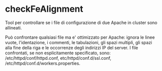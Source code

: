 checkFeAlignment
===============

Tool per controllare se i file di configurazione di due Apache in cluster sono allineati.

Può confrontare qualsiasi file ma e' ottimizzato per Apache: ignora le linee vuote, l'identazione, i
commenti, le tabulazioni, gli spazi multipli, gli spazi alla fine della riga e le occorrenze degli indirizzi IP del
server. I file confrontati, se non esplicitamente specificato, sono: /etc/httpd/conf/httpd.conf,
etc/httpd/conf.d/ssl.conf, /etc/httpd/conf.d/workers.properties.